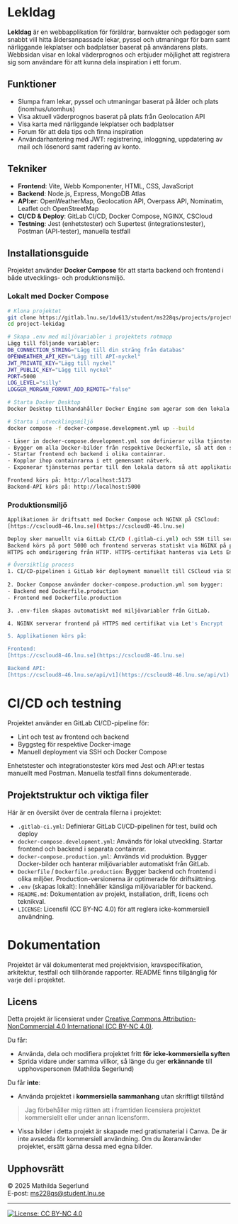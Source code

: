 # LekIdag
**LekIdag** är en webbapplikation för föräldrar, barnvakter och pedagoger som snabbt vill hitta åldersanpassade lekar, pyssel och utmaningar för barn samt närliggande lekplatser och badplatser baserat på användarens plats. Webbsidan visar en lokal väderprognos och erbjuder möjlighet att registrera sig som användare för att kunna dela inspiration i ett forum.

## Funktioner
- Slumpa fram lekar, pyssel och utmaningar baserat på ålder och plats (inomhus/utomhus)
- Visa aktuell väderprognos baserat på plats från Geolocation API
- Visa karta med närliggande lekplatser och badplatser
- Forum för att dela tips och finna inspiration
- Användarhantering med JWT: registrering, inloggning, uppdatering av mail och lösenord samt radering av konto.

## Tekniker
- **Frontend**: Vite, Webb Komponenter, HTML, CSS, JavaScript
- **Backend**: Node.js, Express, MongoDB Atlas
- **API:er**: OpenWeatherMap, Geolocation API, Overpass API, Nominatim, Leaflet och OpenStreetMap
- **CI/CD & Deploy**: GitLab CI/CD, Docker Compose, NGINX, CSCloud
- **Testning**: Jest (enhetstester) och Supertest (integrationstester), Postman (API-tester), manuella testfall

## Installationsguide
Projektet använder **Docker Compose** för att starta backend och frontend i både utvecklings- och produktionsmiljö.

### Lokalt med Docker Compose
```bash
# Klona projektet
git clone https://gitlab.lnu.se/1dv613/student/ms228qs/projects/project-lekidag.git
cd project-lekidag

# Skapa .env med miljövariabler i projektets rotmapp
Lägg till följande variabler:
DB_CONNECTION_STRING="Lägg till din sträng från databas"
OPENWEATHER_API_KEY="Lägg till API-nyckel"
JWT_PRIVATE_KEY="Lägg till nyckel"
JWT_PUBLIC_KEY="Lägg till nyckel"
PORT=5000
LOG_LEVEL="silly"
LOGGER_MORGAN_FORMAT_ADD_REMOTE="false"

# Starta Docker Desktop
Docker Desktop tillhandahåller Docker Engine som agerar som den lokala servern som kör containrarna.

# Starta i utvecklingsmiljö
docker compose -f docker-compose.development.yml up --build

- Läser in docker-compose.development.yml som definierar vilka tjänster som ska startas.
- Bygger om alla Docker-bilder från respektive Dockerfile, så att den senaste koden och beroenden används.
- Startar frontend och backend i olika containrar.
- Kopplar ihop containrarna i ett gemensamt nätverk.
- Exponerar tjänsternas portar till den lokala datorn så att applikationen kan nås i webbläsaren under utveckling.

Frontend körs på: http://localhost:5173
Backend-API körs på: http://localhost:5000
```

### Produktionsmiljö
```bash
Applikationen är driftsatt med Docker Compose och NGINX på CSCloud:
[https://cscloud8-46.lnu.se](https://cscloud8-46.lnu.se)

Deploy sker manuellt via GitLab CI/CD (.gitlab-ci.yml) och SSH till servern. 
Backend körs på port 5000 och frontend serveras statiskt via NGINX på port 3000 med 
HTTPS och omdirigering från HTTP. HTTPS-certifikat hanteras via Lets Encrypt. 

# Översiktlig process
1. CI/CD-pipelinen i GitLab kör deployment manuellt till CSCloud via SSH.
 
2. Docker Compose använder docker-compose.production.yml som bygger:
- Backend med Dockerfile.production
- Frontend med Dockerfile.production

3. .env-filen skapas automatiskt med miljövariabler från GitLab.

4. NGINX serverar frontend på HTTPS med certifikat via Let's Encrypt

5. Applikationen körs på:

Frontend:
[https://cscloud8-46.lnu.se](https://cscloud8-46.lnu.se)

Backend API:
[https://cscloud8-46.lnu.se/api/v1](https://cscloud8-46.lnu.se/api/v1)
```

# CI/CD och testning
Projektet använder en GitLab CI/CD-pipeline för:

- Lint och test av frontend och backend
- Byggsteg för respektive Docker-image
- Manuell deployment via SSH och Docker Compose

Enhetstester och integrationstester körs med Jest och API:er testas manuellt med Postman. 
Manuella testfall finns dokumenterade.


## Projektstruktur och viktiga filer
Här är en översikt över de centrala filerna i projektet:

- `.gitlab-ci.yml`: Definierar GitLab CI/CD-pipelinen för test, build och deploy
- `docker-compose.development.yml`: Används för lokal utveckling. Startar frontend och backend i separata containrar.
- `docker-compose.production.yml`: Används vid produktion. Bygger Docker-bilder och hanterar miljövariabler automatiskt från GitLab.
- `Dockerfile` / `Dockerfile.production`: Bygger backend och frontend i olika miljöer. Production-versionerna är optimerade för driftsättning.
- `.env` (skapas lokalt): Innehåller känsliga miljövariabler för backend.
- `README.md`: Dokumentation av projekt, installation, drift, licens och teknikval.
- `LICENSE`: Licensfil (CC BY-NC 4.0) för att reglera icke-kommersiell användning.

# Dokumentation
Projektet är väl dokumenterat med projektvision, kravspecifikation, arkitektur, testfall och tillhörande rapporter.
README finns tillgänglig för varje del i projektet.

## Licens
Detta projekt är licensierat under [Creative Commons Attribution-NonCommercial 4.0 International (CC BY-NC 4.0)](https://creativecommons.org/licenses/by-nc/4.0/).

Du får:
- Använda, dela och modifiera projektet fritt **för icke-kommersiella syften**
- Sprida vidare under samma villkor, så länge du ger **erkännande** till upphovspersonen (Mathilda Segerlund)

Du får **inte**:
- Använda projektet i **kommersiella sammanhang** utan skriftligt tillstånd

> Jag förbehåller mig rätten att i framtiden licensiera projektet kommersiellt eller under annan licensform.

- Vissa bilder i detta projekt är skapade med gratismaterial i Canva.
De är inte avsedda för kommersiell användning. Om du återanvänder projektet, ersätt gärna dessa med egna bilder.

## Upphovsrätt

© 2025 Mathilda Segerlund  
E-post: ms228qs@student.lnu.se

---

[![License: CC BY-NC 4.0](https://img.shields.io/badge/Licens-CC%20BY--NC%204.0-lightgrey.svg)](https://creativecommons.org/licenses/by-nc/4.0/)
